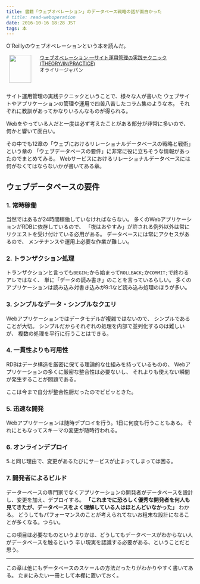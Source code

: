 ```yaml
---
title: 書籍「ウェブオペレーション」のデータベース戦略の話が面白かった
# title: read-weboperation
date: 2016-10-16 18:28 JST
tags: 本
---
```


O'Reillyのウェブオペレーションという本を読んだ。

<!-- ウェブオペレーション -->
<!-- markdownlint-disable MD045 -->
<div class="babylink-box" style="overflow: hidden; font-size: small; zoom: 1; margin: 15px 0; text-align: left;"><div class="babylink-image" style="float: left; margin: 0px 15px 10px 0px; width: 75px; height: 75px; text-align: center;"><a href="http://www.amazon.co.jp/exec/obidos/ASIN/4873114934/ikuwow-22/" rel="nofollow" target="_blank"><img style="border-top: medium none; border-right: medium none; border-bottom: medium none; border-left: medium none;" src="https://images-fe.ssl-images-amazon.com/images/I/51-ThZ6FRfL._SL75_.jpg" width="59" height="75" /></a></div><div class="babylink-info" style="overflow: hidden; zoom: 1; line-height: 120%;"><div class="babylink-title" style="margin-bottom: 2px; line-height: 120%;"><a href="http://www.amazon.co.jp/exec/obidos/ASIN/4873114934/ikuwow-22/" rel="nofollow" target="_blank">ウェブオペレーション ―サイト運用管理の実践テクニック (THEORY/IN/PRACTICE)</a></div><div class="babylink-manufacturer" style="margin-bottom: 5px;">オライリージャパン</div></div><div class="booklink-footer" style="clear: left"></div></div>

サイト運用管理の実践テクニックということで、様々な人が書いた
ウェブサイトやアプリケーションの管理や運用で四苦八苦したコラム集のような本。
それぞれに教訓があってかなりいろんなものが得られる。

Webをやっている人だと一度は必ず考えたことがある部分が非常に多いので、
何かと響いて面白い。

その中でも12章の「ウェブにおけるリレーショナルデータベースの戦略と戦術」という章の
「ウェブデータベースの要件」に非常に役に立ちそうな情報があったのでまとめてみる。
Webサービスにおけるリレーショナルデータベースには何がなくてはならないかが書いてある章。

## ウェブデータベースの要件

### 1. 常時稼働

当然ではあるが24時間稼働していなければならない。
多くのWebアプリケーションがRDBに依存しているので、
「夜はおやすみ」が許される例外以外は常にリクエストを受け付けている必用がある。
データベースには常にアクセスがあるので、
メンテナンスや運用上必要な作業が難しい。

### 2. トランザクション処理

トランザクションと言っても`BEGIN;`から始まって`ROLLBACK;`か`COMMIT;`で終わるアレではなく、
単に「データの読み書き」のことを言っているらしい。
多くのアプリケーションは読み込み対書き込みが9:1など読み込み処理のほうが多い。

### 3. シンプルなデータ・シンプルなクエリ

Webアプリケーションではデータモデルが複雑ではないので、
シンプルであることが大切。
シンプルだからそれぞれの処理を内部で並列化するのは難しいが、
複数の処理を平行に行うことはできる。

### 4. 一貫性よりも可用性

RDBはデータ構造を厳密に保てる理論的な仕組みを持っているものの、
Webアプリケーションの多くに厳密な整合性は必要ないし、
それよりも使えない瞬間が発生することが問題である。

ここは今まで自分が整合性厨だったのでビビッときた。

### 5. 迅速な開発

Webアプリケーションは随時デプロイを行う。1日に何度も行うこともある。
それにともなってスキーマの変更が随時行われる。

### 6. オンラインデプロイ

5.と同じ理由で、変更があるたびにサービスが止まってしまっては困る。

### 7. 開発者によるビルド

データーベースの専門家でなくアプリケーションの開発者がデータベースを設計し、変更を加え、デプロイする。
**「これまでに恐ろしく優秀な開発者を何人も見てきたが、データベースをよく理解している人はほとんどいなかった」**
わかる。
どうしてもパフォーマンスのことが考えられてないお粗末な設計になることが多くなる。つらい。

この項目は必要なものというよりかは、どうしてもデータベースがわからない人がデータベースを触るという
辛い現実を認識する必要がある、ということだと思う。

---

この章は他にもデータベースのスケールの方法だったりがわかりやすく書いてある。
たまにみたい一冊として本棚に置いておく。
